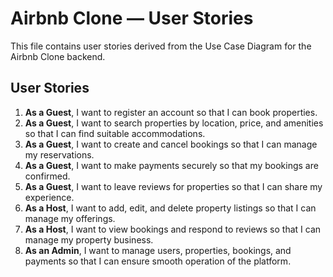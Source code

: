 # Airbnb Clone — User Stories

This file contains user stories derived from the Use Case Diagram for the Airbnb Clone backend.

## User Stories

1. **As a Guest**, I want to register an account so that I can book properties.
2. **As a Guest**, I want to search properties by location, price, and amenities so that I can find suitable accommodations.
3. **As a Guest**, I want to create and cancel bookings so that I can manage my reservations.
4. **As a Guest**, I want to make payments securely so that my bookings are confirmed.
5. **As a Guest**, I want to leave reviews for properties so that I can share my experience.
6. **As a Host**, I want to add, edit, and delete property listings so that I can manage my offerings.
7. **As a Host**, I want to view bookings and respond to reviews so that I can manage my property business.
8. **As an Admin**, I want to manage users, properties, bookings, and payments so that I can ensure smooth operation of the platform.
